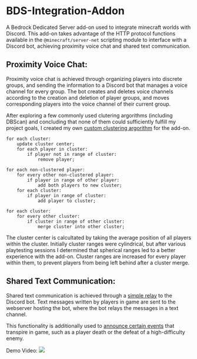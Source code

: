 # BDS-Integration-Addon
A Bedrock Dedicated Server add-on used to integrate minecraft worlds with Discord. This add-on takes advantage of the HTTP protocol functions available in the `@minecraft/server-net` scripting module to interface with a Discord bot, achieving proximity voice chat and shared text communication.

## Proximity Voice Chat:
Proximity voice chat is achieved through organizing players into discrete groups, and sending the information to a Discord bot that manages a voice channel for every group. The bot creates and deletes voice channels according to the creation and deletion of player groups, and moves corresponding players into the voice channel of their current group.

After exploring a few commonly used clutering argorithms (including DBScan) and concluding that none of them could sufficiently fulfill my project goals, I created my own [custom clustering argorithm](./BDS%20Integrator%20B/scripts/voice.js#L24) for the add-on.

    for each cluster:
        update cluster center;
        for each player in cluster:
            if player not in range of cluster:
                remove player;

    for each non-clustered player:
        for every other non-clustered player:
            if player in range of other player:
                add both players to new cluster;
        for each cluster:
            if player in range of cluster:
                add player to cluster;

    for each cluster:
        for every other cluster:
            if cluster in range of other cluster:
                merge cluster into other cluster;

The cluster center is calcultated by taking the average position of all players within the cluster. Initially cluster ranges were cylindrical, but after various playtesting sessions I determined that spherical ranges led to a better experience with the add-on. Cluster ranges are increased for every player within them, to prevent players from being left behind after a cluster merge.

## Shared Text Communication:
Shared text communication is achieved through a [simple relay](./BDS%20Integrator%20B/scripts/chat.js#L8) to the Discord bot. Text messages written by players in game are sent to the webserver hosting the bot, where the bot relays the messages in a text channel.

This functionality is additionally used to [announce certain events](./BDS%20Integrator%20B/scripts/announcements.js#L9) that transpire in game, such as a player death or the defeat of a high-difficulty enemy.

Demo Video:
[![](https://img.youtube.com/vi/hPShwWwmTR4/maxresdefault.jpg)](http://www.youtube.com/watch?v=hPShwWwmTR4)